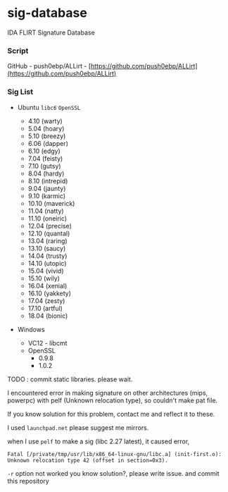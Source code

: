 # sig-database
IDA FLIRT Signature Database


### Script
GitHub - push0ebp/ALLirt - [https://github.com/push0ebp/ALLirt](https://github.com/push0ebp/ALLirt)

### Sig List

* Ubuntu `libc6` `OpenSSL`
  * 4.10 (warty)
  * 5.04 (hoary)
  * 5.10 (breezy)
  * 6.06 (dapper)
  * 6.10 (edgy)
  * 7.04 (feisty)
  * 7.10 (gutsy)
  * 8.04 (hardy)
  * 8.10 (intrepid)
  * 9.04 (jaunty)
  * 9.10 (karmic)
  * 10.10 (maverick)
  * 11.04 (natty)
  * 11.10 (oneiric)
  * 12.04 (precise)
  * 12.10 (quantal)
  * 13.04 (raring)
  * 13.10 (saucy)
  * 14.04 (trusty)
  * 14.10 (utopic)
  * 15.04 (vivid)
  * 15.10 (wily)
  * 16.04 (xenial)
  * 16.10 (yakkety)
  * 17.04 (zesty)
  * 17.10 (artful)
  * 18.04 (bionic)

* Windows
    * VC12 - libcmt
    * OpenSSL
      * 0.9.8
      * 1.0.2

TODO : commit static libraries. please wait.

I encountered error in making signature on other architectures (mips, powerpc) with pelf (Unknown relocation type), so couldn't make pat file.

If you know solution for this problem, contact me and reflect it to these.

I used `launchpad.net`
please suggest me mirrors.


when I use `pelf` to make a sig (libc 2.27 latest), it caused error,
```
Fatal [/private/tmp/usr/lib/x86_64-linux-gnu/libc.a] (init-first.o): Unknown relocation type 42 (offset in section=0x3).
```
`-r` option not worked
you know solution?, please write issue. and commit this repository

